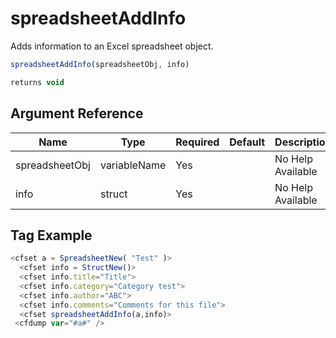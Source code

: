 # spreadsheetAddInfo

Adds information to an Excel spreadsheet object.

```javascript
spreadsheetAddInfo(spreadsheetObj, info)
```

```javascript
returns void
```

## Argument Reference

| Name | Type | Required | Default | Description |
| --- | --- | --- | --- | --- |
| spreadsheetObj | variableName | Yes |  | No Help Available |
| info | struct | Yes |  | No Help Available |

## Tag Example

```javascript
<cfset a = SpreadsheetNew( "Test" )> 
  <cfset info = StructNew()> 
  <cfset info.title="Title"> 
  <cfset info.category="Category test"> 
  <cfset info.author="ABC"> 
  <cfset info.comments="Comments for this file"> 
  <cfset spreadsheetAddInfo(a,info)> 
 <cfdump var="#a#" />
```
